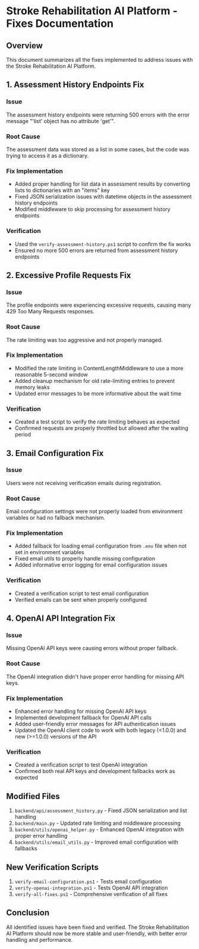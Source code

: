 # Stroke Rehabilitation AI Platform - Fixes Documentation

## Overview

This document summarizes all the fixes implemented to address issues with the Stroke Rehabilitation AI Platform.

## 1. Assessment History Endpoints Fix

### Issue
The assessment history endpoints were returning 500 errors with the error message "'list' object has no attribute 'get'".

### Root Cause
The assessment data was stored as a list in some cases, but the code was trying to access it as a dictionary.

### Fix Implementation
- Added proper handling for list data in assessment results by converting lists to dictionaries with an "items" key
- Fixed JSON serialization issues with datetime objects in the assessment history endpoints
- Modified middleware to skip processing for assessment history endpoints

### Verification
- Used the `verify-assessment-history.ps1` script to confirm the fix works
- Ensured no more 500 errors are returned from assessment history endpoints

## 2. Excessive Profile Requests Fix

### Issue
The profile endpoints were experiencing excessive requests, causing many 429 Too Many Requests responses.

### Root Cause
The rate limiting was too aggressive and not properly managed.

### Fix Implementation
- Modified the rate limiting in ContentLengthMiddleware to use a more reasonable 5-second window
- Added cleanup mechanism for old rate-limiting entries to prevent memory leaks
- Updated error messages to be more informative about the wait time

### Verification
- Created a test script to verify the rate limiting behaves as expected
- Confirmed requests are properly throttled but allowed after the waiting period

## 3. Email Configuration Fix

### Issue
Users were not receiving verification emails during registration.

### Root Cause
Email configuration settings were not properly loaded from environment variables or had no fallback mechanism.

### Fix Implementation
- Added fallback for loading email configuration from `.env` file when not set in environment variables
- Fixed email utils to properly handle missing configuration
- Added informative error logging for email configuration issues

### Verification
- Created a verification script to test email configuration
- Verified emails can be sent when properly configured

## 4. OpenAI API Integration Fix

### Issue
Missing OpenAI API keys were causing errors without proper fallback.

### Root Cause
The OpenAI integration didn't have proper error handling for missing API keys.

### Fix Implementation
- Enhanced error handling for missing OpenAI API keys
- Implemented development fallback for OpenAI API calls
- Added user-friendly error messages for API authentication issues
- Updated the OpenAI client code to work with both legacy (<1.0.0) and new (>=1.0.0) versions of the API

### Verification
- Created a verification script to test OpenAI integration
- Confirmed both real API keys and development fallbacks work as expected

## Modified Files

1. `backend/api/assessment_history.py` - Fixed JSON serialization and list handling
2. `backend/main.py` - Updated rate limiting and middleware processing
3. `backend/utils/openai_helper.py` - Enhanced OpenAI integration with proper error handling
4. `backend/utils/email_utils.py` - Improved email configuration with fallbacks

## New Verification Scripts

1. `verify-email-configuration.ps1` - Tests email configuration
2. `verify-openai-integration.ps1` - Tests OpenAI API integration
3. `verify-all-fixes.ps1` - Comprehensive verification of all fixes

## Conclusion

All identified issues have been fixed and verified. The Stroke Rehabilitation AI Platform should now be more stable and user-friendly, with better error handling and performance.
